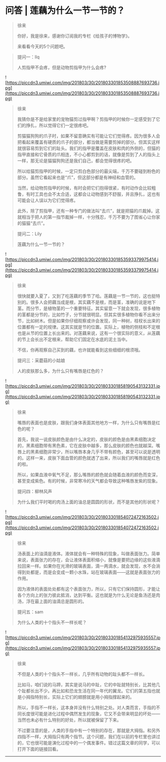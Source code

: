 # 问答 | 莲藕为什么一节一节的？

> 徐来
> 
> 你好，我是徐来，感谢你订阅我的专栏《给孩子的博物学》。
> 
> 来看看今天的5个问题吧。

> 提问一：llq
> 
> 人剪指甲不会疼，但是动物剪指甲为什么会疼?

![https://piccdn3.umiwi.com/img/201803/30/201803301853508887693736.jpg](https://piccdn3.umiwi.com/img/201803/30/201803301853508887693736.jpg)

> 徐来
> 
> 我猜你是不是给家里的宠物猫剪过指甲啊？剪指甲的时候你一定感受到了它们的挣扎，所以觉得它们一定很疼吧。
> 
> 剪猫猫狗狗的爪子时，如果不留意确实有可能让它们觉得疼。因为很多人会把看起来覆盖有硬质的爪子的部分，都当做是需要剪掉的部分。但其实这样就很容易剪到它们的趾头。我们的指甲是覆盖在皮肤和肉的外侧的，但猫的指甲直接和它骨质的爪相连，不小心都剪到的话，就像是剪到了人的指头上一样，那无论是猫猫狗狗还是我们自己，都会觉得很疼的吧。
> 
> 所以给猫剪指甲的时候，一定只剪白色部分的最尖端，千万不要碰到粉色的部分。虽然它看起来也是“爪”，但这部分都是有神经和血管的。
> 
> 当然，给动物剪指甲的时候，有时会把它们抱得很紧，有时动作会比较粗鲁，有时工具也会不太合适，这都会让动物感到不舒服，并且挣扎，这也有可能会让人误以为它们觉得疼。
> 
> 此外，除了剪指甲，还有一种专门的做法叫“去爪”，就是把猫的爪裁掉。这就相当于把人的第一指节裁掉一样，十分残忍，千万不要为了图省心让你家的猫猫“去爪”。

> 提问二：Lily
> 
> 莲藕为什么一节一节的？

![https://piccdn3.umiwi.com/img/201803/30/201803301853593379975414.jpg](https://piccdn3.umiwi.com/img/201803/30/201803301853593379975414.jpg)

> 徐来
> 
> 很快就要入夏了，又到了吃莲藕的季节了哈。莲藕是一节一节的，这也挺特别的。很多人会把藕当成是根，其实藕不是根，而是茎，准确的说是地下茎。而分节，是植物茎的一个重要特征。其实留意一下就会发现，很多植物的茎都是分节的，比如竹子，分节就很明显。但其实很多植物你看不出来分节，比如树木。但是如果你仔细观察或许会发现，同一种树，枝杈长出来的位置都有一定的规律。这其实就是节的位置。实际上，植物的侧枝和不定根也是从节的位置上长出来的。对莲藕来说，这有一个很实际的意义，从莲藕的节上会长出不定根来，帮助它们固定在水底的泥土当中。
> 
> 不信，你再观察自己买到的藕，也许就能看到这些细细的根须哦。

> 提问三：采蘑菇的小姑娘
> 
> 人的皮肤那么多，为什么只有嘴唇是红色的？

![https://piccdn3.umiwi.com/img/201803/30/201803301858190543132331.jpg](https://piccdn3.umiwi.com/img/201803/30/201803301858190543132331.jpg)

> 徐来
> 
> 嘴唇的表面也是皮肤，跟我们身体表面其他地方一样，为什么只有嘴唇是红色的呢？
> 
> 首先，我说一说皮肤颜色是由什么决定的，皮肤的颜色是由黑素细胞决定的，黑素细胞带有黑色素，它在皮肤中越多，那么皮肤的颜色也就越深。嘴唇上的黑素细胞非常少，所以嘴唇本身几乎不带有颜色，甚至可以说是透明的。这样一来，皮肤下面血管的颜色就透了出来，所以我们的嘴唇就是红色的啦。
> 
> 所以，如果血液中氧气不足，那么嘴唇的颜色就会随着血液的颜色而变深，甚至变成紫色。有的时候，非常寒冷的天气都会导致这种嘴唇发紫的现象。

> 提问四：柳林风声
> 
> 为什么我们平时喝的肉汤上面的油总是圆圆的形状，而不是其他的形状呢？

![https://piccdn3.umiwi.com/img/201803/30/201803301854072472163502.jpg](https://piccdn3.umiwi.com/img/201803/30/201803301854072472163502.jpg)

> 徐来
> 
> 汤表面上的油滴是液体。液体就会有一种特殊的现象，叫做表面张力。简单来说，表面张力的存在，会让液体表面积缩小，就像是要把边缘的这些液滴拉回来一样。如果你在光滑的玻璃表面，滴一两滴水，就会发现，水不会淌得到处都是，而是会变成一颗小水珠，站在玻璃表面——这就是表面张力的作用。
> 
> 因为液体的表面处处都有这个表面张力，所以，只有它们保持圆形，才能让各个方向上的张力彼此抵消，达到平衡。这也就是为什么无论是鱼汤还是肉汤，浮在最上面的油滴总是圆形的。

> 提问五：sam
> 
> 为什么人类的十个指头不一样长呢？

![https://piccdn3.umiwi.com/img/201803/30/201803301854132975935557.jpg](https://piccdn3.umiwi.com/img/201803/30/201803301854132975935557.jpg)

> 徐来
> 
> 不但是人类的十个指头不一样长，几乎所有动物的趾头都不一样长。
> 
> 比如马，咱们说的马蹄，其实是说马的中趾，它的中趾就特别长，比其他几个趾都长出不少。再比如和恐龙生活在同一年代的翼龙。它们的第五指也就是小拇指特别长，实际上它们的翅膀就是用小拇指撑起来的。
> 
> 所以，手指不一样长，这本身并没有什么特别之处。对人类而言，手指的不同长度很可能是进化过程中偶然发生的现象，它又不会带来明显的坏处——当然也未必有什么特别的好处，所以就被保留了下来。
> 
> 不过要注意的是，人类的手指中有一个特别的存在，那就是大拇指。和另外四指不一样，大拇指只有两个指节。这个问题，我们在以前的专栏里也讲过的，它也很可能是演化过程中的一个偶发事件。错过这篇文章的同学，可以打开下面的链接回看。

---
